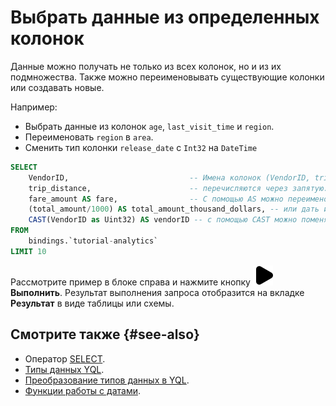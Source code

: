 # Выбрать данные из определенных колонок

Данные можно получать не только из всех колонок, но и из их подмножества. Также можно переименовывать существующие колонки или создавать новые.

Например:

* Выбрать данные из колонок `age`, `last_visit_time` и `region`. 
* Переименовать `region` в `area`.
* Сменить тип колонки `release_date` с `Int32` на `DateTime`

```sql
SELECT 
    VendorID,                           -- Имена колонок (VendorID, trip_distance)
    trip_distance,                      -- перечисляются через запятую.
    fare_amount AS fare,                -- С помощью AS можно переименовать столбцы
    (total_amount/1000) AS total_amount_thousand_dollars, -- или дать имя произвольному выражению,
    CAST(VendorID as Uint32) AS vendorID -- с помощью CAST можно поменять тип данных.
FROM 
    bindings.`tutorial-analytics` 
LIMIT 10
```

Рассмотрите пример в блоке справа и нажмите кнопку ![run](../../_assets/console-icons/play-fill.svg) **Выполнить**.
Результат выполнения запроса отобразится на вкладке **Результат** в виде таблицы или схемы.

## Смотрите также {#see-also}

* Оператор [SELECT](https://ydb.tech/ru/docs/yql/reference/syntax/select).
* [Типы данных YQL](https://ydb.tech/ru/docs/yql/reference/types/).
* [Преобразование типов данных в YQL](https://ydb.tech/ru/docs/yql/reference/types/cast).
* [Функции работы с датами](https://ydb.tech/ru/docs/yql/reference/udf/list/datetime).
